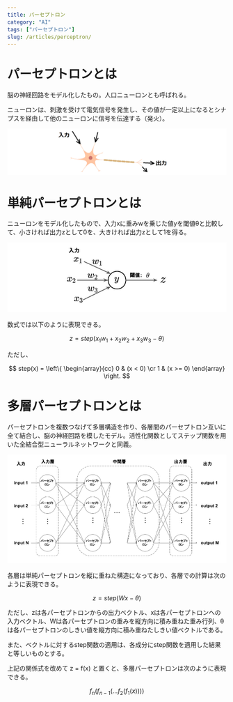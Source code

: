 ```yaml
---
title: パーセプトロン
category: "AI"
tags: ["パーセプトロン"]
slug: /articles/perceptron/
---
```



# パーセプトロンとは
脳の神経回路をモデル化したもの。人口ニューロンとも呼ばれる。

ニューロンは、刺激を受けて電気信号を発生し、その値が一定以上になるとシナプスを経由して他のニューロンに信号を伝達する（発火）。

![ニューロン](./neuron.png)

# 単純パーセプトロンとは
ニューロンをモデル化したもので、入力xに重みwを乗じた値yを閾値θと比較して、小さければ出力zとして0を、大きければ出力zとして1を得る。

![パーセプトロン](./perceptron.png)

数式では以下のように表現できる。
  
$$
z = step(x_1 w_1 + x_2 w_2 + x_3 w_3 - θ)
$$

ただし、

$$
  step(x) =
  \left\{
    \begin{array}{cc}
      0 & (x < 0) \cr
      1 & (x >= 0)
    \end{array}
  \right.
$$


# 多層パーセプトロンとは
パーセプトロンを複数つなげて多層構造を作り、各層間のパーセプトロン互いに全て結合し、脳の神経回路を模したモデル。活性化関数としてステップ関数を用いた全結合型ニューラルネットワークと同義。

![多層パーセプトロン](./multi-layer-perceptron.png)

各層は単純パーセプトロンを縦に重ねた構造になっており、各層での計算は次のように表現できる。

$$
z = step(Wx - θ)
$$

ただし、zは各パーセプトロンからの出力ベクトル、xは各パーセプトロンへの入力ベクトル、Wは各パーセプトロンの重みを縦方向に積み重ねた重み行列、θは各パーセプトロンのしきい値を縦方向に積み重ねたしきい値ベクトルである。

また、ベクトルに対するstep関数の適用は、各成分にstep関数を適用した結果と等しいものとする。

上記の関係式を改めて z = f(x) と置くと、多層パーセプトロンは次のように表現できる。

$$
f_n(f_{n-1}(...f_2(f_1(x))))
$$